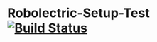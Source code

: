 Robolectric-Setup-Test
[![Build Status](https://travis-ci.org/yume190/Robolectric-Setup-Test.svg?branch=master)](https://travis-ci.org/yume190/Robolectric-Setup-Test)
======================
